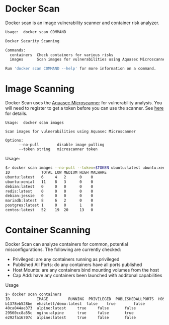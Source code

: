 # Docker Scan
Docker scan is an image vulnerability scanner and container risk analyzer.

```bash
Usage:  docker scan COMMAND

Docker Security Scanning

Commands:
  containers  Check containers for various risks
  images      Scan images for vulnerabilities using Aquasec Microscanner

Run 'docker scan COMMAND --help' for more information on a command.
```

# Image Scanning
Docker Scan uses the [Aquasec Microscanner](https://github.com/aquasecurity/microscanner) for vulnerability analysis.  You will need to register to get a token before you can use the scanner.  See [here](https://github.com/aquasecurity/microscanner#registering-for-a-token) for details.

```
Usage:  docker scan images

Scan images for vulnerabilities using Aquasec Microscanner

Options:
      --no-pull        disable image pulling
      --token string   microscanner token
```

Usage:

```bash
$> docker scan images --no-pull --token=$TOKEN ubuntu:latest ubuntu:xenial debian:latest redis:latest debian:jessie mariadb:latest postgres:latest centos:latest
ID              TOTAL LOW MEDIUM HIGH MALWARE
ubuntu:latest   6     4   2      0    0
ubuntu:xenial   11    8   3      0    0
debian:latest   0     0   0      0    0
redis:latest    0     0   0      0    0
debian:jessie   0     0   0      0    0
mariadb:latest  8     6   2      0    0
postgres:latest 1     0   0      1    0
centos:latest   52    19  20     13   0
```

# Container Scanning
Docker Scan can analyze containers for common, potential misconfigurations.  The following are currently checked:

- Privileged: are any containers running as privileged
- Published All Ports: do any containers have all ports published
- Host Mounts: are any containers bind mounting volumes from the host
- Cap Add: have any containers been launched with additonal capabilities

Usage

```bash
$> docker scan containers
ID            IMAGE			RUNNING  PRIVILEGED  PUBLISHEDALLPORTS  HOSTMOUNTS  CAPADD
b1378eb528be  ehazlett/demo:latest	false    true        false              2
40ca044ae373  alpine:latest		true     false       false              1           NET_ADMIN,MKNOD,KILL
29560cc8a55c  nginx:alpine		true     false       true               0
e292fa16707c  alpine:latest		true     false       false              1           NET_ADMIN
```
